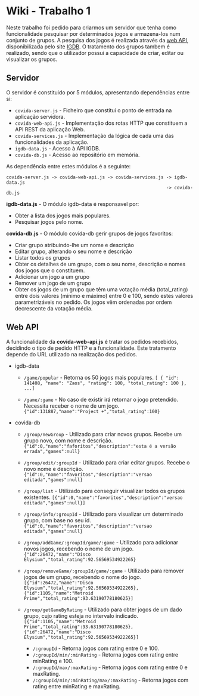 # Wiki - Trabalho 1

Neste trabalho foi pedido para criarmos um servidor que tenha como funcionalidade pesquisar por determinados jogos e armazena-los num conjunto de grupos. A pesquisa dos jogos é realizada através da [web API](https://api-docs.igdb.com/#examples), disponibilizada pelo site [IGDB](https://igdb.com/). O tratamento dos grupos tambem é realizado, sendo que o utilizador possui a capacidade de criar, editar ou visualizar os grupos.

## Servidor
O servidor é constituido por 5 módulos, apresentando dependências entre si:
-   `covida-server.js`  - Ficheiro que constitui o ponto de entrada na aplicação servidora.
-   `covida-web-api.js`  - Implementação dos rotas HTTP que constituem a API REST da aplicação Web.
-   `covida-services.js`  - Implementação da lógica de cada uma das funcionalidades da aplicação.
-   `igdb-data.js`  - Acesso à API IGDB.
-   `covida-db.js`  - Acesso ao repositório em memória.

As dependência entre estes módulos é a seguinte:

	covida-server.js -> covida-web-api.js -> covida-services.js -> igdb-data.js
	                                                            -> covida-db.js
**igdb-data.js** - O módulo igdb-data é responsavel por:												
 -   Obter a lista dos jogos mais populares.
 -   Pesquisar jogos pelo nome.

**covida-db.js** - O módulo covida-db gerir grupos de jogos favoritos:
-   Criar grupo atribuindo-lhe um nome e descrição
-  Editar grupo, alterando o seu nome e descrição
- Listar todos os grupos
- Obter os detalhes de um grupo, com o seu nome, descrição e nomes dos jogos que o constituem.
- Adicionar um jogo a um grupo
- Remover um jogo de um grupo
- Obter os jogos de um grupo que têm uma votação média (total_rating) entre dois valores (mínimo e máximo) entre 0 e 100, sendo estes valores parametrizáveis no pedido. Os jogos vêm ordenadas por ordem decrescente da votação média.


## Web API
A funcionalidade da **covida-web-api.js** é tratar os pedidos recebidos, decidindo o tipo de pedido HTTP e a funcionalidade. Este tratamento depende do URL utilizado na realização dos pedidos.

- igdb-data
	- `/game/popular` - Retorna os 50 jogos mais populares.
				`[ { "id": 141408, "name": "Zaos", "rating": 100, "total_rating": 100 }, ...]`
				
	- `/game/:game` - No caso de existir irá retornar o jogo pretendido. Necessita receber o nome de um jogo.
    `{"id":131887,"name":"Project +","total_rating":100}`

- covida-db
	- `/group/newGroup` - Utilizado para criar novos grupos. Recebe um grupo novo, com nome e descrição.
	`{"id":0,"name":"faforitos","description":"esta é a versão errada","games":null}`
	
	- `/group/edit/:groupId` - Utilizado para criar editar grupos. Recebe o novo nome e descrição.
	`{"id":0,"name":"favoritos","description":"versao editada","games":null}`
	
	- `/group/list` - Utilizado para conseguir visualizar todos os grupos existentes.
	`[{"id":0,"name":"favoritos","description":"versao editada","games":null}]`
	
	- `/group/info/:groupId` - Utilizado para visualizar um determinado grupo, com base no seu id. 
	`{"id":0,"name":"favoritos","description":"versao editada","games":null}`
	
	- `/group/addGame/:groupId/game/:game` - Utilizado para adicionar novos jogos, recebendo o nome de um jogo.
	`{"id":26472,"name":"Disco Elysium","total_rating":92.56569534922265}`
	
	- `/group/removeGame/:groupId/game/:game` - Utilizado para remover jogos de um grupo, recebendo o nome do jogo.
	`[{"id":26472,"name":"Disco Elysium","total_rating":92.56569534922265},
	{"id":1105,"name":"Metroid Prime","total_rating":93.63190778180625}]`
	
	- `/group/getGameByRating` -  Utilizado para obter jogos de um dado grupo, cujo rating esteja no intervalo indicado.
	`[{"id":1105,"name":"Metroid Prime","total_rating":93.63190778180625},
	{"id":26472,"name":"Disco Elysium","total_rating":92.56569534922265}]`
		- `/:groupId` - Retorna jogos com rating entre 0 e 100.
		- `/:groupId/min/:minRating` - Retorna  jogos com rating entre minRating e 100.
		- `/:groupId/max/:maxRating` - Retorna  jogos com rating entre 0 e maxRating.
		- `/:groupId/min/:minRating/max/:maxRating` - Retorna jogos com rating entre minRating e maxRating. 
